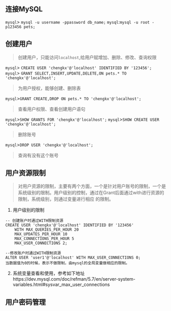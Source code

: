 ## 连接MySQL
`mysql`> `mysql -u username -ppassword db_name;`
`mysql`:`mysql -u root -p123456 pets;`

## 创建用户
> 创建用户，只能访问`localhost`,给用户赋增加、删除、修改、查询权限

`mysql`> `CREATE USER 'chengkx'@'localhost' IDENTIFIED BY '123456';`
`mysql`> `GRANT SELECT,INSERT,UPDATE,DELETE,ON pets.* TO 'chengkx'@'localhost';`

> 为用户授权，能够创建、删除表

`mysql`>`GRANT CREATE,DROP ON pets.* TO 'chengkx'@'localhost';`

> 查看用户权限、查看创建用户语句

`mysql`>`SHOW GRANTS FOR 'chengkx'@'localhost';`
`mysql`>`SHOW CREATE USER 'chengkx'@'localhost';`

> 删除账号

`mysql`>`DROP USER 'chengkx'@'localhost'; `

> 查询有没有这个账号

## 用户资源限制
> 对用户资源的限制，主要有两个方面，一个是针对用户账号的限制，一个是系统级别的限制。用户级别的控制，通过在Grant后面通过with进行资源的限制，系统级别，则通过变量进行相应 的限制。

1. 用户级别的限制

```
-- 创建账户时通过WITH限制资源
CREATE USER 'chengkx'@'localhost' IDENTIFIED BY '123456'
    WITH MAX_QUERIES_PER_HOUR 20
    MAX_UPDATES_PER_HOUR 10
    MAX_CONNECTIONS_PER_HOUR 5
    MAX_USER_CONNECTIONS 2;

--修改账户时通过WITH限制资源
ALTER USER 'user1'@'localhost' WITH MAX_USER_CONNECTIONS 0;
当数据值为0的时候，表示不做限制，由mysql的全局变量做相应的限制。

```
2. 系统变量查看和使用，参考如下地址https://dev.mysql.com/doc/refman/5.7/en/server-system-variables.html#sysvar_max_user_connections

## 用户密码管理
